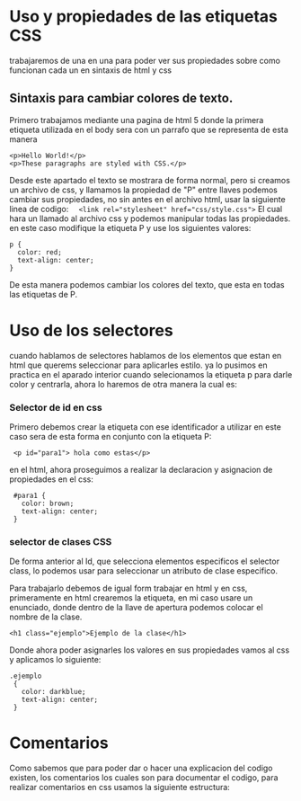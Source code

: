 # Uso y propiedades de las etiquetas CSS
trabajaremos de una en una para poder ver sus propiedades sobre como funcionan cada un en sintaxis de html y css
## Sintaxis para cambiar colores de texto.
Primero trabajamos mediante una pagina de html 5 donde la primera etiqueta utilizada en el body sera con un parrafo que se representa de esta manera
```
<p>Hello World!</p>
<p>These paragraphs are styled with CSS.</p>
```
Desde este apartado el texto se mostrara de forma normal, pero si creamos un archivo de css, y llamamos la propiedad de "P" entre llaves podemos cambiar sus propiedades, no sin antes en el archivo html, usar la siguiente linea de codigo:
  ```  <link rel="stylesheet" href="css/style.css">```
  El cual hara un llamado al archivo css y podemos manipular todas las propiedades.
  en este caso modifique la etiqueta P y use los siguientes valores:
  ```
p {
    color: red;
    text-align: center;
  } 
  ```
  De esta manera podemos cambiar los colores del texto, que esta en todas las etiquetas de P.

# Uso de los selectores
cuando hablamos de selectores hablamos de los elementos que estan en html que querems seleccionar para aplicarles estilo. ya lo pusimos en practica en el aparado interior cuando selecionamos la etiqueta p para darle color y centrarla, ahora lo haremos de otra manera la cual es:
### Selector de id en css
 
 Primero debemos crear la etiqueta con ese identificador a utilizar en este caso sera de esta forma en conjunto con la etiqueta P:
```
 <p id="para1"> hola como estas</p>
 ```
 en el html, ahora proseguimos a realizar la declaracion y asignacion de propiedades en el css:
 ```
  #para1 {
    color: brown;
    text-align: center;
  }
 ```
 ### selector de clases CSS
 De forma anterior al Id, que selecciona elementos especificos el selector class, lo podemos usar para seleccionar un atributo de clase especifico.

 Para trabajarlo debemos de igual form trabajar en html y en css, primeramente en html crearemos la etiqueta, en mi caso usare un enunciado, donde dentro de la llave de apertura podemos colocar el nombre de la clase.
 ```
<h1 class="ejemplo">Ejemplo de la clase</h1>
 ```
 Donde ahora poder asignarles los valores en sus propiedades vamos al css y aplicamos lo siguiente:
 ```
 .ejemplo
  {
    color: darkblue;
    text-align: center;
  }
 ```
 # Comentarios
 Como sabemos que para poder dar o hacer una explicacion del codigo existen, los comentarios los cuales son para documentar el codigo, para realizar comentarios en css usamos la siguiente estructura:
 ```

 ```